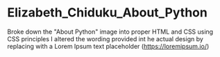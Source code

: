 # Elizabeth_Chiduku_About_Python
Broke down the "About Python" image into proper HTML and CSS using CSS principles
I altered the wording provided int he actual design by replacing with a Lorem Ipsum text placeholder (https://loremipsum.io/)
